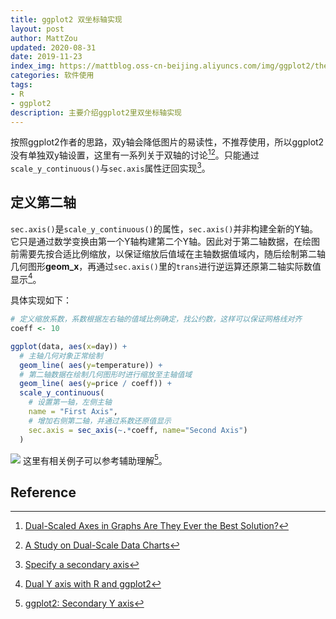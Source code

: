 ```yaml
---
title: ggplot2 双坐标轴实现
layout: post
author: MattZou
updated: 2020-08-31
date: 2019-11-23
index_img: https://mattblog.oss-cn-beijing.aliyuncs.com/img/ggplot2/thecode3-1.jpg/bg
categories: 软件使用
tags:
- R
- ggplot2
description: 主要介绍ggplot2里双坐标轴实现
---
```

按照ggplot2作者的思路，双y轴会降低图片的易读性，不推荐使用，所以ggplot2没有单独双y轴设置，这里有一系列关于双轴的讨论[^1][^2]。只能通过`scale_y_continuous()`与`sec.axis`属性迂回实现[^3]。


## 定义第二轴
`sec.axis()`是`scale_y_continuous()`的属性，`sec.axis()`并非构建全新的Y轴。 它只是通过数学变换由第一个Y轴构建第二个Y轴。因此对于第二轴数据，在绘图前需要先按合适比例缩放，以保证缩放后值域在主轴数据值域内，随后绘制第二轴几何图形**geom_x**，再通过`sec.axis()`里的`trans`进行逆运算还原第二轴实际数值显示[^4]。

具体实现如下：
``` r
# 定义缩放系数，系数根据左右轴的值域比例确定，找公约数，这样可以保证网格线对齐
coeff <- 10

ggplot(data, aes(x=day)) +
  # 主轴几何对象正常绘制
  geom_line( aes(y=temperature)) + 
  # 第二轴数据在绘制几何图形时进行缩放至主轴值域
  geom_line( aes(y=price / coeff)) + 
  scale_y_continuous(
    # 设置第一轴，左侧主轴
    name = "First Axis",
    # 增加右侧第二轴，并通过系数还原值显示
    sec.axis = sec_axis(~.*coeff, name="Second Axis")
  )
```
![](https://www.r-graph-gallery.com/line-chart-dual-Y-axis-ggplot2_files/figure-html/thecode3-1.png)
这里有相关例子可以参考辅助理解[^5]。

## Reference
[^1]: [Dual-Scaled Axes in Graphs Are They Ever the Best Solution?](http://www.perceptualedge.com/articles/visual_business_intelligence/dual-scaled_axes.pdf)
[^2]: [A Study on Dual-Scale Data Charts](https://www.lri.fr/~isenberg/publications/papers/Isenberg_2011_ASO.pdf)
[^3]: [Specify a secondary axis](https://ggplot2.tidyverse.org/reference/sec_axis.html)
[^4]: [Dual Y axis with R and ggplot2](https://www.r-graph-gallery.com/line-chart-dual-Y-axis-ggplot2.html)
[^5]: [ggplot2: Secondary Y axis](https://whatalnk.github.io/r-tips/ggplot2-secondary-y-axis.nb.html)


